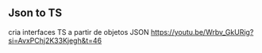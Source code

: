 ## Json to TS
cria interfaces TS a partir de objetos JSON
https://youtu.be/Wrbv_GkURig?si=AvxPChj2K33Kjegh&t=46

